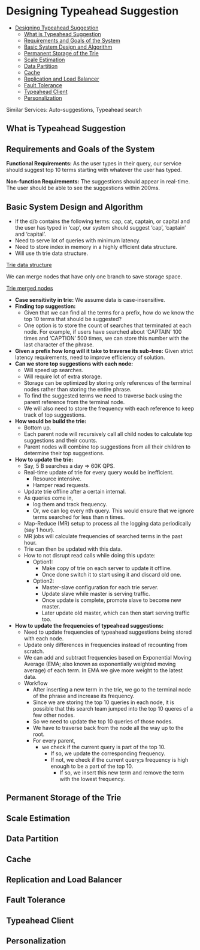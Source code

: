 # Designing Typeahead Suggestion

- [Designing Typeahead Suggestion](#designing-typeahead-suggestion)
  - [What is Typeahead Suggestion](#what-is-typeahead-suggestion)
  - [Requirements and Goals of the System](#requirements-and-goals-of-the-system)
  - [Basic System Design and Algorithm](#basic-system-design-and-algorithm)
  - [Permanent Storage of the Trie](#permanent-storage-of-the-trie)
  - [Scale Estimation](#scale-estimation)
  - [Data Partition](#data-partition)
  - [Cache](#cache)
  - [Replication and Load Balancer](#replication-and-load-balancer)
  - [Fault Tolerance](#fault-tolerance)
  - [Typeahead Client](#typeahead-client)
  - [Personalization](#personalization)

Similar Services: Auto-suggestions, Typeahead search

## What is Typeahead Suggestion

## Requirements and Goals of the System

**Functional Requirements:** As the user types in their query, our service should suggest top 10 terms starting with whatever the user has typed.

**Non-function Requirements:** The suggestions should appear in real-time. The user should be able to see the suggestions within 200ms.

## Basic System Design and Algorithm

- If the d/b contains the following terms: cap, cat, captain, or capital and the user has typed in ‘cap’, our system should suggest ‘cap’, ‘captain’ and ‘capital’.
- Need to serve lot of queries with minimum latency.
- Need to store index in memory in a highly efficient data structure.
- Will use th trie data structure.

[Trie data structure](./images/trie-data-structure_base64.md)

We can merge nodes that have only one branch to save storage space.

[Trie merged nodes](./images/trie-merged-nodes_base64.md)

- **Case sensitivity in trie:** We assume data is case-insensitive.
- **Finding top suggestion:**
  - Given that we can find all the terms for a prefix, how do we know the top 10 terms that should be suggested?
  - One option is to store the count of searches that terminated at each node. For example, if users have searched about ‘CAPTAIN’ 100 times and ‘CAPTION’ 500 times, we can store this number with the last character of the phrase.
- **Given a prefix how long will it take to traverse its sub-tree:** Given strict latency requirements, need to improve efficiency of solution.
- **Can we store top suggestions with each node:**
  - Will speed up searches.
  - Will require lot of extra storage.
  - Storage can be optimized by storing only references of the terminal nodes rather than storing the entire phrase.
  - To find the suggested terms we need to traverse back using the parent reference from the terminal node.
  - We will also need to store the frequency with each reference to keep track of top suggestions.
- **How would be build the trie:**
  - Bottom up.
  - Each parent node will recursively call all child nodes to calculate top suggestions and their counts.
  - Parent nodes will combine top suggestions from all their children to determine their top suggestions.
- **How to update the trie:**
  - Say, 5 B searches a day => 60K QPS.
  - Real-time update of trie for every query would be inefficient.
    - Resource intensive.
    - Hamper read requests.
  - Update trie offline after a certain internal.
  - As queries come in,
    - log them and track frequency.
    - Or, we can log every nth query. This would ensure that we ignore terms searched for less than n times.
  - Map-Reduce (MR) setup to process all the logging data periodically (say 1 hour).
  - MR jobs will calculate frequencies of searched terms in the past hour.
  - Trie can then be updated with this data.
  - How to not disrupt read calls while doing this update:
    - Option1:
      - Make copy of trie on each server to update it offline.
      - Once done switch it to start using it and discard old one.
    - Option2:
      - Master-slave configuration for each trie server.
      - Update slave while master is serving traffic.
      - Once update is complete, promote slave to become new master.
      - Later update old master, which can then start serving traffic too.
- **How to update the frequencies of typeahead suggestions:**
  - Need to update frequencies of typeahead suggestions being stored with each node.
  - Update only differences in frequencies instead of recounting from scratch.
  - We can add and subtract frequencies based on Exponential Moving Average (EMA; also known as exponentially weighted moving average) of each term. In EMA we give more weight to the latest data.
  - Workflow
    - After inserting a new term in the trie, we go to the terminal node of the phrase and increase its frequency.
    - Since we are storing the top 10 queries in each node, it is possible that this search team jumped into the top 10 queres of a few other nodes.
    - So we need to update the top 10 queries of those nodes.
    - We have to traverse back from the node all the way up to the root.
    - For every parent,
      - we check if the current query is part of the top 10.
        - If so, we update the corresponding frequency.
        - If not, we check if the current query;s frequency is high enough to be a part of the top 10.
          - If so, we insert this new term and remove the term with the lowest frequency.

## Permanent Storage of the Trie

## Scale Estimation

## Data Partition

## Cache

## Replication and Load Balancer

## Fault Tolerance

## Typeahead Client

## Personalization

